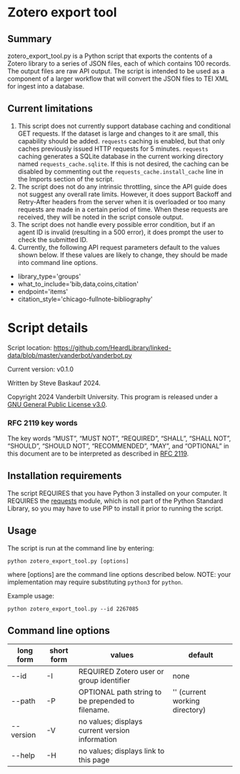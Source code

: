 # Zotero export tool

## Summary

zotero_export_tool.py is a Python script that exports the contents of a Zotero library to a series of JSON files, each of which contains 100 records. The output files are raw API output. The script is intended to be used as a component of a larger workflow that will convert the JSON files to TEI XML for ingest into a database.

## Current limitations

1. This script does not currently support database caching and conditional GET requests. If the dataset is large and changes to it are small, this capability should be added. `requests` caching is enabled, but that only caches previously issued HTTP requests for 5 minutes. `requests` caching generates a SQLite database in the current working directory named `requests_cache.sqlite`. If this is not desired, the caching can be disabled by commenting out the `requests_cache.install_cache` line in the Imports section of the script.
2. The script does not do any intrinsic throttling, since the API guide does not suggest any overall rate limits. However, it does support Backoff and Retry-After headers from the server when it is overloaded or too many requests are made in a certain period of time. When these requests are received, they will be noted in the script console output.
3. The script does not handle every possible error condition, but if an agent ID is invalid (resulting in a 500 error), it does prompt the user to check the submitted ID.
4. Currently, the following API request parameters default to the values shown below. If these values are likely to change, they should be made into command line options.
- library_type='groups'
- what_to_include='bib,data,coins,citation'
- endpoint='items'
- citation_style='chicago-fullnote-bibliography'

# Script details

Script location: <https://github.com/HeardLibrary/linked-data/blob/master/vanderbot/vanderbot.py>

Current version: v0.1.0

Written by Steve Baskauf 2024.

Copyright 2024 Vanderbilt University. This program is released under a [GNU General Public License v3.0](http://www.gnu.org/licenses/gpl-3.0).

### RFC 2119 key words

The key words “MUST”, “MUST NOT”, “REQUIRED”, “SHALL”, “SHALL NOT”, “SHOULD”, “SHOULD NOT”, “RECOMMENDED”, “MAY”, and “OPTIONAL” in this document are to be interpreted as described in [RFC 2119](https://tools.ietf.org/html/rfc2119).

## Installation requirements

The script REQUIRES that you have Python 3 installed on your computer. It REQUIRES the [requests](https://docs.python-requests.org/en/latest/) module, which is not part of the Python Standard Library, so you may have to use PIP to install it prior to running the script.

## Usage

The script is run at the command line by entering:

```
python zotero_export_tool.py [options]
```

where \[options\] are the command line options described below. NOTE: your implementation may require substituting `python3` for `python`. 

Example usage:

```
python zotero_export_tool.py --id 2267085
```

## Command line options

| long form | short form | values | default |
| --------- | ---------- | ------ | ------- |
| --id | -I | REQUIRED Zotero user or group identifier | none |
| --path | -P | OPTIONAL path string to be prepended to filename. | '' (current working directory) |
| --version | -V | no values; displays current version information |  |
| --help | -H | no values; displays link to this page |  |

